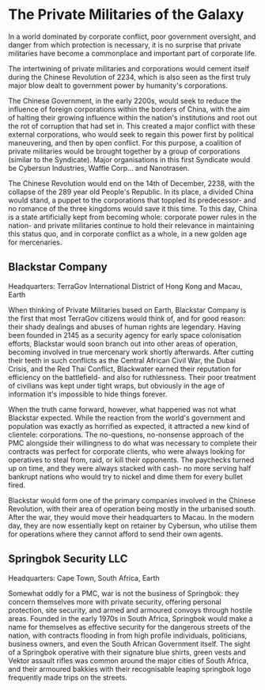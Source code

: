 # The Private Militaries of the Galaxy

In a world dominated by corporate conflict, poor government oversight, and danger from which protection is necessary, it is no surprise that private militaries have become a commonplace and important part of corporate life.

The intertwining of private militaries and corporations would cement itself during the Chinese Revolution of 2234, which is also seen as the first truly major blow dealt to government power by humanity's corporations.

The Chinese Government, in the early 2200s, would seek to reduce the influence of foreign corporations within the borders of China, with the aim of halting their growing influence within the nation's institutions and root out the rot of corruption that had set in. This created a major conflict with these external corporations, who would seek to regain this power first by political maneuvering, and then by open conflict. For this purpose, a coalition of private militaries would be brought together by a group of corporations (similar to the Syndicate). Major organisations in this first Syndicate would be Cybersun Industries, Waffle Corp... and Nanotrasen.

The Chinese Revolution would end on the 14th of December, 2238, with the collapse of the 289 year old People's Republic. In its place, a divided China would stand, a puppet to the corporations that toppled its predecessor- and no romance of the three kingdoms would save it this time. To this day, China is a state artificially kept from becoming whole: corporate power rules in the nation- and private militaries continue to hold their relevance in maintaining this status quo, and in corporate conflict as a whole, in a new golden age for mercenaries.

## Blackstar Company
Headquarters: TerraGov International District of Hong Kong and Macau, Earth

When thinking of Private Militaries based on Earth, Blackstar Company is the first that most TerraGov citizens would think of, and for good reason: their shady dealings and abuses of human rights are legendary. Having been founded in 2145 as a security agency for early space colonisation efforts, Blackstar would soon branch out into other areas of operation, becoming involved in true mercenary work shortly afterwards. After cutting their teeth in such conflicts as the Central African Civil War, the Dubai Crisis, and the Red Thai Conflict, Blackwater earned their reputation for efficiency on the battlefield- and also for ruthlessness. Their poor treatment of civilians was kept under tight wraps, but obviously in the age of information it's impossible to hide things forever.

When the truth came forward, however, what happened was not what Blackstar expected. While the reaction from the world's government and population was exactly as horrified as expected, it attracted a new kind of clientele: corporations. The no-questions, no-nonsense approach of the PMC alongside their willingness to do what was necessary to complete their contracts was perfect for corporate clients, who were always looking for operatives to steal from, raid, or kill their opponents. The paychecks turned up on time, and they were always stacked with cash- no more serving half bankrupt nations who would try to nickel and dime them for every bullet fired.

Blackstar would form one of the primary companies involved in the Chinese Revolution, with their area of operation being mostly in the urbanised south. After the war, they would move their headquarters to Macau. In the modern day, they are now essentially kept on retainer by Cybersun, who utilise them for operations where they cannot afford to send their own agents.

## Springbok Security LLC
Headquarters: Cape Town, South Africa, Earth

Somewhat oddly for a PMC, war is not the business of Springbok: they concern themselves more with private security, offering personal protection, site security, and armed and armoured convoys through hostile areas. Founded in the early 1970s in South Africa, Springbok would make a name for themselves as effective security for the dangerous streets of the nation, with contracts flooding in from high profile individuals, politicians, business owners, and even the South African Government itself. The sight of a Springbok operative with their signature blue shirts, green vests and Vektor assault rifles was common around the major cities of South Africa, and their armoured bakkies with their recognisable leaping springbok logo frequently made trips on the streets.
